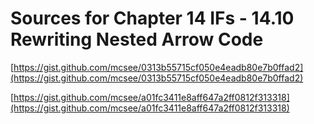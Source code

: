 # Sources for Chapter 14 IFs - 14.10 Rewriting Nested Arrow Code


[https://gist.github.com/mcsee/0313b55715cf050e4eadb80e7b0ffad2](https://gist.github.com/mcsee/0313b55715cf050e4eadb80e7b0ffad2)

[https://gist.github.com/mcsee/a01fc3411e8aff647a2ff0812f313318](https://gist.github.com/mcsee/a01fc3411e8aff647a2ff0812f313318)